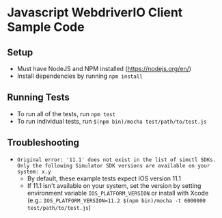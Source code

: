 # Javascript WebdriverIO Client Sample Code

## Setup

* Must have NodeJS and NPM installed (https://nodejs.org/en/)
* Install dependencies by running `npm install`

## Running Tests

* To run all of the tests, run `npm test`
* To run individual tests, run `$(npm bin)/mocha test/path/to/test.js`

## Troubleshooting

* ```Original error: '11.1' does not exist in the list of simctl SDKs. Only the following Simulator SDK versions are available on your system: x.y```
  * By default, these example tests expect IOS version 11.1
  * If 11.1 isn't available on your system, set the version by setting environment variable `IOS_PLATFORM_VERSION` or install with Xcode
    (e.g.: `IOS_PLATFORM_VERSION=11.2 $(npm bin)/mocha -t 6000000 test/path/to/test.js`)
